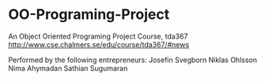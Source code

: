 # OO-Programing-Project
An Object Oriented Programing Project Course, tda367
http://www.cse.chalmers.se/edu/course/tda367/#news

Performed by the following entrepreneurs:
Josefin Svegborn
Niklas Ohlsson
Nima Ahymadan
Sathian Sugumaran
